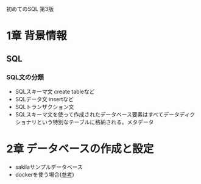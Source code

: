 初めてのSQL 第3版

# 1章 背景情報
## SQL
### SQL文の分類
- SQLスキーマ文 create tableなど
- SQLデータ文 insertなど
- SQLトランザクション文
- SQLスキーマ文を使って作成されたデータベース要素はすべてデータディクショナリという特別なテーブルに格納される。メタデータ

# 2章 データベースの作成と設定
- sakilaサンプルデータベース
- dockerを使う場合([参考](https://qiita.com/okumurakengo/items/727d15e3ab2d22cdb1f8))
